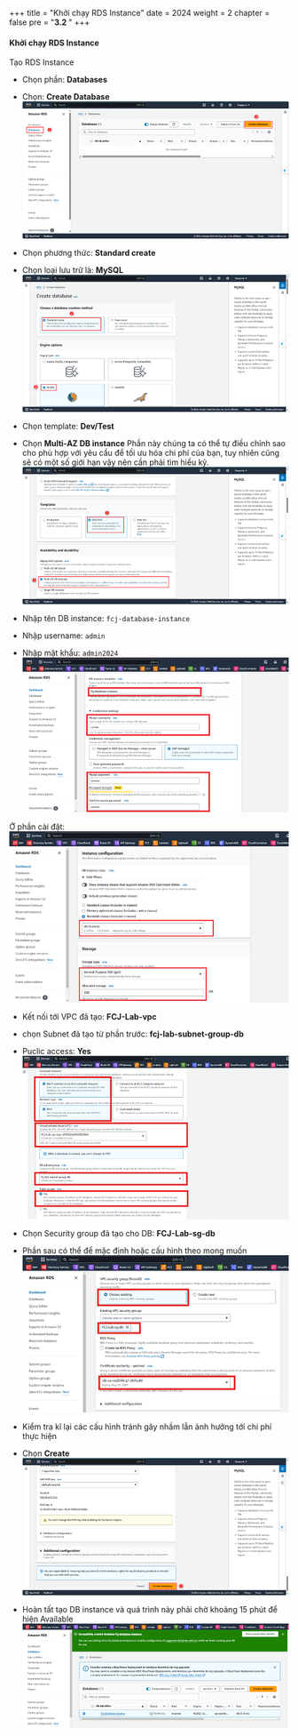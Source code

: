+++
title = "Khởi chạy RDS Instance"
date = 2024
weight = 2
chapter = false
pre = "<b>3.2 </b>"
+++

#### Khởi chạy RDS Instance

Tạo RDS Instance

- Chọn phần: **Databases**
- Chọn: **Create Database**
  ![Choose DB](/images/3/3_2/1.png?width=90pc)
- Chọn phương thức: **Standard create**
- Chọn loại lưu trữ là: **MySQL**
  ![Template](/images/3/3_2/2.png?width=90pc)

- Chọn template: **Dev/Test**
- Chọn **Multi-AZ DB instance**
  Phần này chúng ta có thể tự điều chỉnh sao cho phù hợp với yêu cầu để tối ưu hóa chi phí của bạn, tuy nhiên cũng sẽ có một số giới hạn vậy nên cần phải tìm hiểu kỹ.
  ![Subnet DB](/images/3/3_2/3.png?width=90pc)

- Nhập tên DB instance: `fcj-database-instance`
- Nhập username: `admin`
- Nhập mật khẩu: `admin2024`
  ![Info DB](/images/3/3_2/4.png?width=90pc)

Ở phần cài đặt:
![Class & Storage](/images/3/3_2/5.png?width=90pc)

- Kết nối tới VPC đã tạo: **FCJ-Lab-vpc**
- chọn Subnet đã tạo từ phần trước: **fcj-lab-subnet-group-db**
- Puclic access: **Yes**
  ![Resource](/images/3/3_2/6.png?width=90pc)

- Chọn Security group đã tạo cho DB: **FCJ-Lab-sg-db**
- Phần sau có thể để mặc định hoặc cấu hình theo mong muốn
  ![Resource](/images/3/3_2/7.png?width=90pc)

- Kiểm tra kĩ lại các cấu hình tránh gây nhầm lẫn ảnh hưởng tới chi phí thực hiện
- Chọn **Create**
  ![Resource](/images/3/3_2/8.png?width=90pc)

- Hoàn tất tạo DB instance và quá trình này phải chờ khoảng 15 phút để hiện Available
  ![Resource](/images/3/3_2/9.png?width=90pc)
